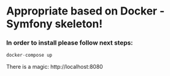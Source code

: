 # Appropriate based on Docker - Symfony skeleton!
### In order to install please follow next steps:

```php
docker-compose up
```
There is a magic: http://localhost:8080
